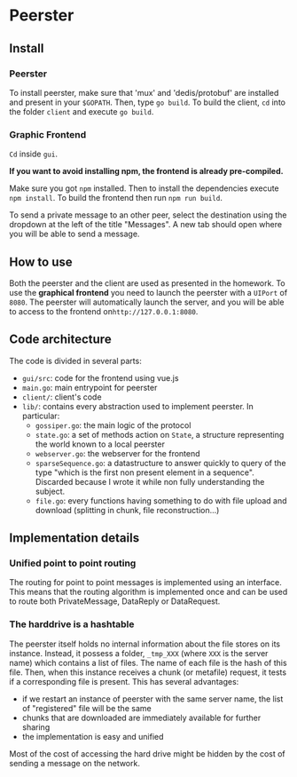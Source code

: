 # Peerster 


## Install

### Peerster

To install peerster, make sure that 'mux' and 'dedis/protobuf' are installed and present in your `$GOPATH`. Then, type `go build`. To build the client, `cd` into the folder `client` and execute `go build`.

### Graphic Frontend

`Cd` inside `gui`.

**If you want to avoid installing npm, the frontend is already pre-compiled.**

Make sure you got `npm` installed. Then to install the dependencies execute `npm install`. To build the frontend then run `npm run build`.

To send a private message to an other peer, select the destination using the dropdown at the left of the title "Messages". A new tab should open where you will be able to send a message.

## How to use

Both the peerster and the client are used as presented in the homework.
To use the **graphical frontend** you need to launch the peerster with a `UIPort` of `8080`. The peerster will automatically launch the server, and you will be able to access to the frontend on`http://127.0.0.1:8080`.


## Code architecture

The code is divided in several parts:

- `gui/src`: code for the frontend using vue.js
- `main.go`: main entrypoint for peerster
- `client/`: client's code
- `lib/`: contains every abstraction used to implement peerster. In particular:
    - `gossiper.go`: the main logic of the protocol
    * `state.go`: a set of methods action on `State`, a structure representing the world known to a local peerster
    - `webserver.go`: the webserver for the frontend
    - `sparseSequence.go`: a datastructure to answer quickly to query of the type "which is the first non present element in a sequence". Discarded because I wrote it while non fully understanding the subject.
    - `file.go`: every functions having something to do with file upload and download (splitting in chunk, file reconstruction...)

## Implementation details

### Unified point to point routing

The routing for point to point messages is implemented using an interface. This means that the routing algorithm is implemented once and can be used to route both PrivateMessage, DataReply or DataRequest.

### The harddrive is a hashtable

The peerster itself holds no internal information about the file stores on its instance. Instead, it possess a folder, `_tmp_XXX` (where `XXX` is the server name) which contains a list of files. The name of each file is the hash of this file. Then, when this instance receives a chunk (or metafile) request, it tests if a corresponding file is present. This has several advantages:
- if we restart an instance of peerster with the same server name, the list of "registered" file will be the same
- chunks that are downloaded are immediately available for further sharing
- the implementation is easy and unified

Most of the cost of accessing the hard drive might be hidden by the cost of sending a message on the network.
